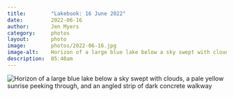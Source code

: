 ```yaml
---
title:        "Lakebook: 16 June 2022"
date:         2022-06-16
author:       Jen Myers
category:     photos
layout:       photo
image:        photos/2022-06-16.jpg
image-alt:    Horizon of a large blue lake below a sky swept with clouds, a pale yellow sunrise peeking through, and an angled strip of dark concrete walkway
description:  05:40am
---
```


<div><img alt="Horizon of a large blue lake below a sky swept with clouds, a pale yellow sunrise peeking through, and an angled strip of dark concrete walkway" src="{{ site.baseurl }}/images/photos/2022-06-16.jpg" /></div>
